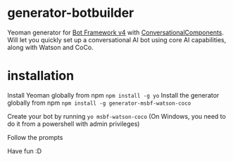 # generator-botbuilder

Yeoman generator for [Bot Framework v4](https://dev.botframework.com) with [ConversationalComponents](http://conversationalcomponents.com). Will let you quickly set up a conversational AI bot
using core AI capabilities, along with Watson and CoCo.

# installation

Install Yeoman globally from npm `npm install -g yo`
Install the generator globally from npm `npm install -g generator-msbf-watson-coco`

Create your bot by running `yo msbf-watson-coco`
(On Windows, you need to do it from a powershell with admin privileges)

Follow the prompts

Have fun :D
